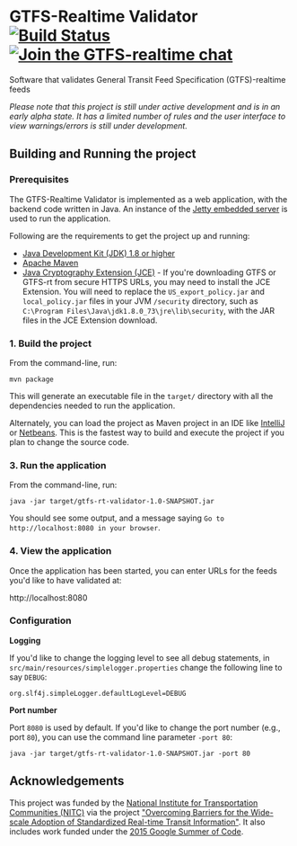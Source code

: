 # GTFS-Realtime Validator [![Build Status](https://travis-ci.org/CUTR-at-USF/gtfs-realtime-validator.svg?branch=master)](https://travis-ci.org/CUTR-at-USF/gtfs-realtime-validator) [![Join the GTFS-realtime chat](https://gtfs.herokuapp.com/badge.svg)](https://gtfs.herokuapp.com/)
Software that validates General Transit Feed Specification (GTFS)-realtime feeds

*Please note that this project is still under active development and is in an early alpha state.  It has a limited number of rules and the user interface to view warnings/errors is still under development.*

## Building and Running the project 

### Prerequisites 

The GTFS-Realtime Validator is implemented as a web application, with the backend code written in Java.  An instance of the [Jetty embedded server](http://www.eclipse.org/jetty/) is used to run the application.

Following are the requirements to get the project up and running: 

* [Java Development Kit (JDK) 1.8 or higher](http://www.oracle.com/technetwork/java/javase/downloads/index-jsp-138363.html)
* [Apache Maven](https://maven.apache.org/)
* [Java Cryptography Extension (JCE)](http://www.oracle.com/technetwork/java/javase/downloads/jce8-download-2133166.html) - If you're downloading GTFS or GTFS-rt from secure HTTPS URLs, you may need to install the JCE Extension.  You will need to replace the `US_export_policy.jar` and `local_policy.jar` files in your JVM `/security` directory, such as `C:\Program Files\Java\jdk1.8.0_73\jre\lib\security`, with the JAR files in the JCE Extension download. 

### 1. Build the project 

From the command-line, run:

`mvn package`

This will generate an executable file in the `target/` directory with all the dependencies needed to run the application.
 
Alternately, you can load the project as Maven project in an IDE like [IntelliJ](https://www.jetbrains.com/idea/) or [Netbeans](https://netbeans.org/).  This is the fastest way to build and execute the project if you plan to change the source code.

### 3. Run the application

From the command-line, run: 

`java -jar target/gtfs-rt-validator-1.0-SNAPSHOT.jar`

You should see some output, and a message saying `Go to http://localhost:8080 in your browser`. 

### 4. View the application 

Once the application has been started, you can enter URLs for the feeds you'd like to have validated at:
 
 http://localhost:8080

### Configuration
 
**Logging**

If you'd like to change the logging level to see all debug statements, in `src/main/resources/simplelogger.properties` change the following line to say `DEBUG`:
 
 ~~~
 org.slf4j.simpleLogger.defaultLogLevel=DEBUG
 ~~~

 **Port number**
 
 Port `8080` is used by default.  If you'd like to change the port number (e.g., port `80`), you can use the command line parameter `-port 80`:
 
 `java -jar target/gtfs-rt-validator-1.0-SNAPSHOT.jar -port 80`
 


## Acknowledgements

This project was funded by the [National Institute for Transportation Communities (NITC)](http://nitc.trec.pdx.edu/) via the project ["Overcoming Barriers for the Wide-scale Adoption of Standardized Real-time Transit Information"](http://nitc.trec.pdx.edu/research/project/1062/Overcoming_Barriers_for_the_Wide-scale_Adoption_of_Standardized_Real-time_Transit_Information).  It also includes work funded under the [2015 Google Summer of Code](https://www.google-melange.com/archive/gsoc/2015/orgs/osgeo/projects/nipuna777.html).